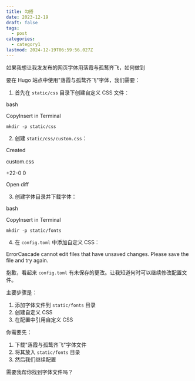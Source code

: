 ```yaml
---
title: 勾搭
date: 2023-12-19
draft: false
tags:
  - post
categories:
  - category1
lastmod: 2024-12-19T06:59:56.027Z
---
```

如果我想让我发发布的网页字体用落霞与孤鹜齐飞，如何做到

要在 Hugo 站点中使用"落霞与孤鹜齐飞"字体，我们需要：

1. 首先在 `static/css` 目录下创建自定义 CSS 文件：

bash

CopyInsert in Terminal

`mkdir -p static/css`

2. 创建 `static/css/custom.css`：

Created

custom.css

+22-0 0

Open diff

3. 创建字体目录并下载字体：

bash

CopyInsert in Terminal

`mkdir -p static/fonts`

4. 在 `config.toml` 中添加自定义 CSS：

ErrorCascade cannot edit files that have unsaved changes. Please save the file and try again.

抱歉，看起来 `config.toml` 有未保存的更改。让我知道何时可以继续修改配置文件。

主要步骤是：

1. 添加字体文件到 `static/fonts` 目录
2. 创建自定义 CSS
3. 在配置中引用自定义 CSS

你需要先：

1. 下载"落霞与孤鹜齐飞"字体文件
2. 将其放入 `static/fonts` 目录
3. 然后我们继续配置

需要我帮你找到字体文件吗？
